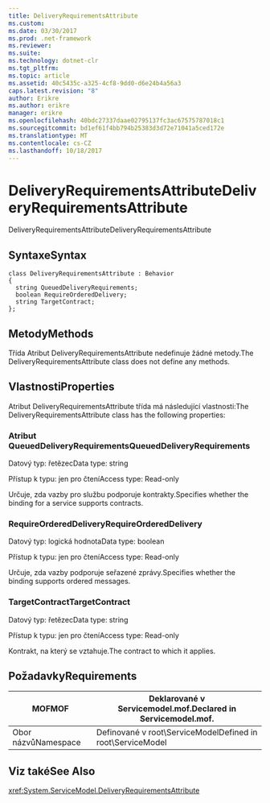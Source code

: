 ```yaml
---
title: DeliveryRequirementsAttribute
ms.custom: 
ms.date: 03/30/2017
ms.prod: .net-framework
ms.reviewer: 
ms.suite: 
ms.technology: dotnet-clr
ms.tgt_pltfrm: 
ms.topic: article
ms.assetid: 40c5435c-a325-4cf8-9dd0-d6e24b4a56a3
caps.latest.revision: "8"
author: Erikre
ms.author: erikre
manager: erikre
ms.openlocfilehash: 40bdc27337daae02795137fc3ac67575787018c1
ms.sourcegitcommit: bd1ef61f4bb794b25383d3d72e71041a5ced172e
ms.translationtype: MT
ms.contentlocale: cs-CZ
ms.lasthandoff: 10/18/2017
---
```

# <a name="deliveryrequirementsattribute"></a><span data-ttu-id="a8cda-102">DeliveryRequirementsAttribute</span><span class="sxs-lookup"><span data-stu-id="a8cda-102">DeliveryRequirementsAttribute</span></span>
<span data-ttu-id="a8cda-103">DeliveryRequirementsAttribute</span><span class="sxs-lookup"><span data-stu-id="a8cda-103">DeliveryRequirementsAttribute</span></span>  
  
## <a name="syntax"></a><span data-ttu-id="a8cda-104">Syntaxe</span><span class="sxs-lookup"><span data-stu-id="a8cda-104">Syntax</span></span>  
  
```  
class DeliveryRequirementsAttribute : Behavior  
{  
  string QueuedDeliveryRequirements;  
  boolean RequireOrderedDelivery;  
  string TargetContract;  
};  
```  
  
## <a name="methods"></a><span data-ttu-id="a8cda-105">Metody</span><span class="sxs-lookup"><span data-stu-id="a8cda-105">Methods</span></span>  
 <span data-ttu-id="a8cda-106">Třída Atribut DeliveryRequirementsAttribute nedefinuje žádné metody.</span><span class="sxs-lookup"><span data-stu-id="a8cda-106">The DeliveryRequirementsAttribute class does not define any methods.</span></span>  
  
## <a name="properties"></a><span data-ttu-id="a8cda-107">Vlastnosti</span><span class="sxs-lookup"><span data-stu-id="a8cda-107">Properties</span></span>  
 <span data-ttu-id="a8cda-108">Atribut DeliveryRequirementsAttribute třída má následující vlastnosti:</span><span class="sxs-lookup"><span data-stu-id="a8cda-108">The DeliveryRequirementsAttribute class has the following properties:</span></span>  
  
### <a name="queueddeliveryrequirements"></a><span data-ttu-id="a8cda-109">Atribut QueuedDeliveryRequirements</span><span class="sxs-lookup"><span data-stu-id="a8cda-109">QueuedDeliveryRequirements</span></span>  
 <span data-ttu-id="a8cda-110">Datový typ: řetězec</span><span class="sxs-lookup"><span data-stu-id="a8cda-110">Data type: string</span></span>  
  
 <span data-ttu-id="a8cda-111">Přístup k typu: jen pro čtení</span><span class="sxs-lookup"><span data-stu-id="a8cda-111">Access type: Read-only</span></span>  
  
 <span data-ttu-id="a8cda-112">Určuje, zda vazby pro službu podporuje kontrakty.</span><span class="sxs-lookup"><span data-stu-id="a8cda-112">Specifies whether the binding for a service supports contracts.</span></span>  
  
### <a name="requireordereddelivery"></a><span data-ttu-id="a8cda-113">RequireOrderedDelivery</span><span class="sxs-lookup"><span data-stu-id="a8cda-113">RequireOrderedDelivery</span></span>  
 <span data-ttu-id="a8cda-114">Datový typ: logická hodnota</span><span class="sxs-lookup"><span data-stu-id="a8cda-114">Data type: boolean</span></span>  
  
 <span data-ttu-id="a8cda-115">Přístup k typu: jen pro čtení</span><span class="sxs-lookup"><span data-stu-id="a8cda-115">Access type: Read-only</span></span>  
  
 <span data-ttu-id="a8cda-116">Určuje, zda vazby podporuje seřazené zprávy.</span><span class="sxs-lookup"><span data-stu-id="a8cda-116">Specifies whether the binding supports ordered messages.</span></span>  
  
### <a name="targetcontract"></a><span data-ttu-id="a8cda-117">TargetContract</span><span class="sxs-lookup"><span data-stu-id="a8cda-117">TargetContract</span></span>  
 <span data-ttu-id="a8cda-118">Datový typ: řetězec</span><span class="sxs-lookup"><span data-stu-id="a8cda-118">Data type: string</span></span>  
  
 <span data-ttu-id="a8cda-119">Přístup k typu: jen pro čtení</span><span class="sxs-lookup"><span data-stu-id="a8cda-119">Access type: Read-only</span></span>  
  
 <span data-ttu-id="a8cda-120">Kontrakt, na který se vztahuje.</span><span class="sxs-lookup"><span data-stu-id="a8cda-120">The contract to which it applies.</span></span>  
  
## <a name="requirements"></a><span data-ttu-id="a8cda-121">Požadavky</span><span class="sxs-lookup"><span data-stu-id="a8cda-121">Requirements</span></span>  
  
|<span data-ttu-id="a8cda-122">MOF</span><span class="sxs-lookup"><span data-stu-id="a8cda-122">MOF</span></span>|<span data-ttu-id="a8cda-123">Deklarované v Servicemodel.mof.</span><span class="sxs-lookup"><span data-stu-id="a8cda-123">Declared in Servicemodel.mof.</span></span>|  
|---------|-----------------------------------|  
|<span data-ttu-id="a8cda-124">Obor názvů</span><span class="sxs-lookup"><span data-stu-id="a8cda-124">Namespace</span></span>|<span data-ttu-id="a8cda-125">Definované v root\ServiceModel</span><span class="sxs-lookup"><span data-stu-id="a8cda-125">Defined in root\ServiceModel</span></span>|  
  
## <a name="see-also"></a><span data-ttu-id="a8cda-126">Viz také</span><span class="sxs-lookup"><span data-stu-id="a8cda-126">See Also</span></span>  
 <xref:System.ServiceModel.DeliveryRequirementsAttribute>
